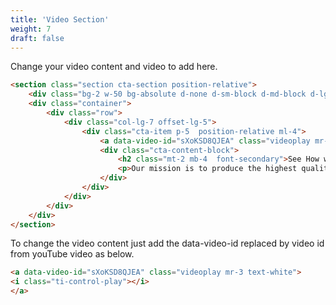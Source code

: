 ```yaml
---
title: 'Video Section'
weight: 7
draft: false
---
```

Change your video content and video to add here.

```html
<section class="section cta-section position-relative">
	<div class="bg-2 w-50 bg-absolute d-none d-sm-block d-md-block d-lg-block"></div>
	<div class="container">
		<div class="row">
			<div class="col-lg-7 offset-lg-5">
				<div class="cta-item p-5  position-relative ml-4">
					<a data-video-id="sXoKSD8QJEA" class="videoplay mr-3 text-white"><i class="ti-control-play"></i></a>
					<div class="cta-content-block">
						<h2 class="mt-2 mb-4  font-secondary">See How we work!</h2>
						<p>Our mission is to produce the highest quality work for everyclient, on every project</p>
					</div>					
				</div>
			</div>
		</div>
	</div>
</section>
```

To change the video content just add the data-video-id replaced by video id from youTube video as below.

```html
<a data-video-id="sXoKSD8QJEA" class="videoplay mr-3 text-white">
<i class="ti-control-play"></i>
</a>
```